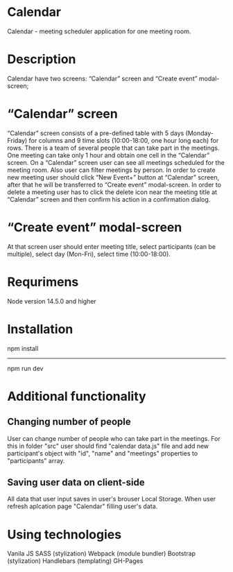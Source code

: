 # Calendar
Calendar - 
meeting scheduler application for one meeting room.

# Description
Calendar have two screens: “Calendar” screen and “Create event” modal-screen;

# “Calendar” screen
“Calendar” screen consists of a pre-defined table with 5 days (Monday-Friday) for columns and 9 time slots (10:00-18:00, one hour long each) for rows.
There is a team of several people that can take part in the meetings.
One meeting can take only 1 hour and obtain one cell in the “Calendar” screen.
On a “Calendar” screen user can see all meetings scheduled for the meeting room. Also user can filter meetings by person.
In order to create new meeting user should click “New Event+” button at “Calendar” screen, after that he will be transferred to “Create event” modal-screen.
In order to delete a meeting user has to click the delete icon near the meeting title at “Calendar” screen and then confirm his action in a confirmation dialog.

# “Create event” modal-screen
At that screen user should enter meeting title, select participants (can be multiple), select day (Mon-Fri), select time (10:00-18:00).

# Requrimens
Node version 14.5.0 and higher 

# Installation
npm install
***
npm run dev

# Additional functionality

Changing number of people
-------------------------
User can change number of people who can take part in the meetings. 
For this in folder "src" user should find "calendar data.js" file and add new participant's object with "id", "name" and "meetings" properties to "participants" array.

Saving user data on client-side
-------------------------
All data that user input saves in user's brouser Local Storage. When user refresh aplcation page "Calendar" filling user's data.

# Using technologies
Vanila JS
SASS (stylization)
Webpack (module bundler)
Bootstrap (stylization)
Handlebars (templating)
GH-Pages
